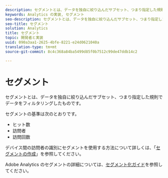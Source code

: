```yaml
---
description: セグメントとは、データを独自に絞り込んだサブセット、つまり指定した規則でデータをフィルタリングしたものです。
keywords: Analytics の実装, セグメント
seo-description: セグメントとは、データを独自に絞り込んだサブセット、つまり指定した規則でデータをフィルタリングしたものです。
seo-title: セグメント
solution: Analytics
title: セグメント
topic: 開発者と実装
uuid: 090a3aa1-2625-4bfe-8221-e24d0621040a
translation-type: tm+mt
source-git-commit: 8c4c368a84ba5499d85f0b7512c99de47ddb14c2

---
```



# セグメント

セグメントとは、データを独自に絞り込んだサブセット、つまり指定した規則でデータをフィルタリングしたものです。

セグメントの基準は次のとおりです。

* ヒット数
* 訪問者
* 訪問回数

デバイス間の訪問者の識別にセグメントを使用する方法について詳しくは、「[セグメントの作成](/help/implement/js-implementation/xdevice-visid/segments.md)」を参照してください。

Adobe Analytics のセグメントの詳細については、[セグメント化ガイド](https://marketing.adobe.com/resources/help/en_US/analytics/segment/)を参照してください。
